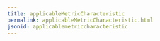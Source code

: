 ```yaml
---
title: applicableMetricCharacteristic
permalink: applicableMetricCharacteristic.html
jsonid: applicablemetriccharacteristic
---
```

